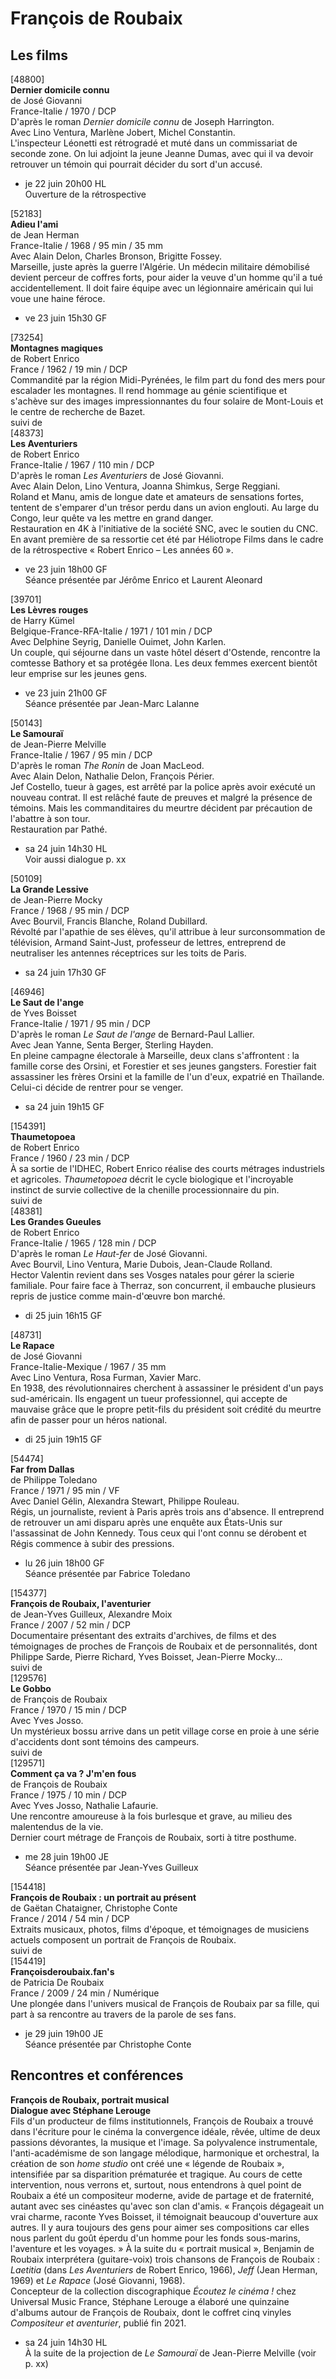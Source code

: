 # François de Roubaix

## Les films

[48800]  
**Dernier domicile connu**  
de José Giovanni  
France-Italie / 1970 / DCP  
D'après le roman _Dernier domicile connu_ de Joseph Harrington.  
Avec Lino Ventura, Marlène Jobert, Michel Constantin.  
L'inspecteur Léonetti est rétrogradé et muté dans un commissariat de seconde zone. On lui adjoint la jeune Jeanne Dumas, avec qui il va devoir retrouver un témoin qui pourrait décider du sort d'un accusé.

- je 22 juin 20h00 HL  
Ouverture de la rétrospective

[52183]  
**Adieu l'ami**  
de Jean Herman  
France-Italie / 1968 / 95 min / 35 mm  
Avec Alain Delon, Charles Bronson, Brigitte Fossey.  
Marseille, juste après la guerre l'Algérie. Un médecin militaire démobilisé devient perceur de coffres forts, pour aider la veuve d'un homme qu'il a tué accidentellement. Il doit faire équipe avec un légionnaire américain qui lui voue une haine féroce.

- ve 23 juin 15h30 GF

[73254]  
**Montagnes magiques**  
de Robert Enrico  
France / 1962 / 19 min / DCP  
Commandité par la région Midi-Pyrénées, le film part du fond des mers pour escalader les montagnes. Il rend hommage au génie scientifique et s'achève sur des images impressionnantes du four solaire de Mont-Louis et le centre de recherche de Bazet.  
suivi de  
[48373]  
**Les Aventuriers**  
de Robert Enrico  
France-Italie / 1967 / 110 min / DCP  
D'après le roman _Les Aventuriers_ de José Giovanni.  
Avec Alain Delon, Lino Ventura, Joanna Shimkus, Serge Reggiani.  
Roland et Manu, amis de longue date et amateurs de sensations fortes, tentent de s'emparer d'un trésor perdu dans un avion englouti. Au large du Congo, leur quête va les mettre en grand danger.  
Restauration en 4K à l'initiative de la société SNC, avec le soutien du CNC. En avant première de sa ressortie cet été par Héliotrope Films dans le cadre de la rétrospective « Robert Enrico – Les années 60 ».

- ve 23 juin 18h00 GF  
Séance présentée par Jérôme Enrico et Laurent Aleonard

[39701]  
**Les Lèvres rouges**  
de Harry Kümel  
Belgique-France-RFA-Italie / 1971 / 101 min / DCP  
Avec Delphine Seyrig, Danielle Ouimet, John Karlen.  
Un couple, qui séjourne dans un vaste hôtel désert d'Ostende, rencontre la comtesse Bathory et sa protégée Ilona. Les deux femmes exercent bientôt leur emprise sur les jeunes gens.

- ve 23 juin 21h00 GF  
Séance présentée par Jean-Marc Lalanne

[50143]  
**Le Samouraï**  
de Jean-Pierre Melville  
France-Italie / 1967 / 95 min / DCP  
D'après le roman _The Ronin_ de Joan MacLeod.  
Avec Alain Delon, Nathalie Delon, François Périer.  
Jef Costello, tueur à gages, est arrêté par la police après avoir exécuté un nouveau contrat. Il est relâché faute de preuves et malgré la présence de témoins. Mais les commanditaires du meurtre décident par précaution de l'abattre à son tour.  
Restauration par Pathé.

- sa 24 juin 14h30 HL  
Voir aussi dialogue p. xx

[50109]  
**La Grande Lessive**  
de Jean-Pierre Mocky  
France / 1968 / 95 min / DCP  
Avec Bourvil, Francis Blanche, Roland Dubillard.  
Révolté par l'apathie de ses élèves, qu'il attribue à leur surconsommation de télévision, Armand Saint-Just, professeur de lettres, entreprend de neutraliser les antennes réceptrices sur les toits de Paris.

- sa 24 juin 17h30 GF

[46946]  
**Le Saut de l'ange**  
de Yves Boisset  
France-Italie / 1971 / 95 min / DCP  
D'après le roman _Le Saut de l'ange_ de Bernard-Paul Lallier.  
Avec Jean Yanne, Senta Berger, Sterling Hayden.  
En pleine campagne électorale à Marseille, deux clans s'affrontent : la famille corse des Orsini, et Forestier et ses jeunes gangsters. Forestier fait assassiner les frères Orsini et la famille de l'un d'eux, expatrié en Thaïlande. Celui-ci décide de rentrer pour se venger.

- sa 24 juin 19h15 GF

[154391]  
**Thaumetopoea**  
de Robert Enrico  
France / 1960 / 23 min / DCP  
À sa sortie de l'IDHEC, Robert Enrico réalise des courts métrages industriels et agricoles. _Thaumetopoea_ décrit le cycle biologique et l'incroyable instinct de survie collective de la chenille processionnaire du pin.  
suivi de  
[48381]  
**Les Grandes Gueules**  
de Robert Enrico  
France-Italie / 1965 / 128 min / DCP  
D'après le roman _Le Haut-fer_ de José Giovanni.  
Avec Bourvil, Lino Ventura, Marie Dubois, Jean-Claude Rolland.  
Hector Valentin revient dans ses Vosges natales pour gérer la scierie familiale. Pour faire face à Therraz, son concurrent, il embauche plusieurs repris de justice comme main-d'œuvre bon marché.

- di 25 juin 16h15 GF

[48731]  
**Le Rapace**  
de José Giovanni  
France-Italie-Mexique / 1967 / 35 mm  
Avec Lino Ventura, Rosa Furman, Xavier Marc.  
En 1938, des révolutionnaires cherchent à assassiner le président d'un pays sud-américain. Ils engagent un tueur professionnel, qui accepte de mauvaise grâce que le propre petit-fils du président soit crédité du meurtre afin de passer pour un héros national.

- di 25 juin 19h15 GF

[54474]  
**Far from Dallas**  
de Philippe Toledano  
France / 1971 / 95 min / VF  
Avec Daniel Gélin, Alexandra Stewart, Philippe Rouleau.  
Régis, un journaliste, revient à Paris après trois ans d'absence. Il entreprend de retrouver un ami disparu après une enquête aux États-Unis sur l'assassinat de John Kennedy. Tous ceux qui l'ont connu se dérobent et Régis commence à subir des pressions.

- lu 26 juin 18h00 GF  
Séance présentée par Fabrice Toledano

[154377]  
**François de Roubaix, l'aventurier**  
de Jean-Yves Guilleux, Alexandre Moix  
France / 2007 / 52 min / DCP  
Documentaire présentant des extraits d'archives, de films et des témoignages de proches de François de Roubaix et de personnalités, dont Philippe Sarde, Pierre Richard, Yves Boisset, Jean-Pierre Mocky...  
suivi de  
[129576]  
**Le Gobbo**  
de François de Roubaix  
France / 1970 / 15 min / DCP  
Avec Yves Josso.  
Un mystérieux bossu arrive dans un petit village corse en proie à une série d'accidents dont sont témoins des campeurs.  
suivi de  
[129571]  
**Comment ça va ? J'm'en fous**  
de François de Roubaix  
France / 1975 / 10 min / DCP  
Avec Yves Josso, Nathalie Lafaurie.  
Une rencontre amoureuse à la fois burlesque et grave, au milieu des malentendus de la vie.  
Dernier court métrage de François de Roubaix, sorti à titre posthume.

- me 28 juin 19h00 JE  
Séance présentée par Jean-Yves Guilleux

[154418]  
**François de Roubaix : un portrait au présent**  
de Gaëtan Chataigner, Christophe Conte  
France / 2014 / 54 min / DCP  
Extraits musicaux, photos, films d'époque, et témoignages de musiciens actuels composent un portrait de François de Roubaix.  
suivi de  
[154419]  
**Françoisderoubaix.fan's**  
de Patricia De Roubaix  
France / 2009 / 24 min / Numérique  
Une plongée dans l'univers musical de François de Roubaix par sa fille, qui part à sa rencontre au travers de la parole de ses fans.

- je 29 juin 19h00 JE  
Séance présentée par Christophe Conte

## Rencontres et conférences

**François de Roubaix, portrait musical**  
**Dialogue avec Stéphane Lerouge**  
Fils d'un producteur de films institutionnels, François de Roubaix a trouvé dans l'écriture pour le cinéma la convergence idéale, rêvée, ultime de deux passions dévorantes, la musique et l'image. Sa polyvalence instrumentale, l'anti-académisme de son langage mélodique, harmonique et orchestral, la création de son _home studio_ ont créé une « légende de Roubaix », intensifiée par sa disparition prématurée et tragique. Au cours de cette intervention, nous verrons et, surtout, nous entendrons à quel point de Roubaix a été un compositeur moderne, avide de partage et de fraternité, autant avec ses cinéastes qu'avec son clan d'amis. « François dégageait un vrai charme, raconte Yves Boisset, il témoignait beaucoup d'ouverture aux autres. Il y aura toujours des gens pour aimer ses compositions car elles nous parlent du goût éperdu d'un homme pour les fonds sous-marins, l'aventure et les voyages. »
À la suite du « portrait musical », Benjamin de Roubaix interprétera (guitare-voix) trois chansons de François de Roubaix : _Laetitia_ (dans _Les Aventuriers_ de Robert Enrico, 1966), _Jeff_ (Jean Herman, 1969) et _Le Rapace_ (José Giovanni, 1968).  
Concepteur de la collection discographique _Écoutez le cinéma !_ chez Universal Music France, Stéphane Lerouge a élaboré une quinzaine d'albums autour de François de Roubaix, dont le coffret cinq vinyles _Compositeur et aventurier_, publié fin 2021.

- sa 24 juin 14h30 HL  
À la suite de la projection de _Le Samouraï_ de Jean-Pierre Melville (voir p. xx)

